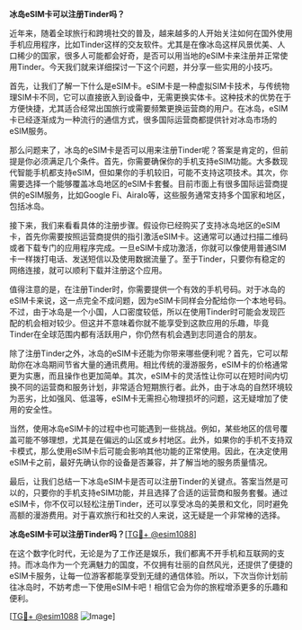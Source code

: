 **冰岛eSIM卡可以注册Tinder吗？**

近年来，随着全球旅行和跨境社交的普及，越来越多的人开始关注如何在国外使用手机应用程序，比如Tinder这样的交友软件。尤其是在像冰岛这样风景优美、人口稀少的国家，很多人可能都会好奇，是否可以用当地的eSIM卡来注册并正常使用Tinder。今天我们就来详细探讨一下这个问题，并分享一些实用的小技巧。

首先，让我们了解一下什么是eSIM卡。eSIM卡是一种虚拟SIM卡技术，与传统物理SIM卡不同，它可以直接嵌入到设备中，无需更换实体卡。这种技术的优势在于方便快捷，尤其适合经常出国旅行或需要频繁更换运营商的用户。在冰岛，eSIM卡已经逐渐成为一种流行的通信方式，很多国际运营商都提供针对冰岛市场的eSIM服务。

那么问题来了，冰岛的eSIM卡是否可以用来注册Tinder呢？答案是肯定的，但前提是你必须满足几个条件。首先，你需要确保你的手机支持eSIM功能。大多数现代智能手机都支持eSIM，但如果你的手机较旧，可能不支持这项技术。其次，你需要选择一个能够覆盖冰岛地区的eSIM卡套餐。目前市面上有很多国际运营商提供的eSIM服务，比如Google Fi、Airalo等，这些服务通常支持多个国家和地区，包括冰岛。

接下来，我们来看看具体的注册步骤。假设你已经购买了支持冰岛地区的eSIM卡，首先你需要按照运营商提供的指引激活eSIM卡。这通常可以通过扫描二维码或者下载专门的应用程序完成。一旦eSIM卡成功激活，你就可以像使用普通SIM卡一样拨打电话、发送短信以及使用数据流量了。至于Tinder，只要你有稳定的网络连接，就可以顺利下载并注册这个应用。

值得注意的是，在注册Tinder时，你需要提供一个有效的手机号码。对于冰岛的eSIM卡来说，这一点完全不成问题，因为eSIM卡同样会分配给你一个本地号码。不过，由于冰岛是一个小国，人口密度较低，所以在使用Tinder时可能会发现匹配的机会相对较少。但这并不意味着你就不能享受到这款应用的乐趣，毕竟Tinder在全球范围内都有活跃用户，你仍然有机会遇到志同道合的朋友。

除了注册Tinder之外，冰岛的eSIM卡还能为你带来哪些便利呢？首先，它可以帮助你在冰岛期间节省大量的通讯费用。相比传统的漫游服务，eSIM卡的价格通常更为实惠，而且操作也更加简单。其次，eSIM卡的灵活性让你可以在短时间内切换不同的运营商和服务计划，非常适合短期旅行者。此外，由于冰岛的自然环境较为恶劣，比如强风、低温等，eSIM卡无需担心物理损坏的问题，这无疑增加了使用的安全性。

当然，使用冰岛eSIM卡的过程中也可能遇到一些挑战。例如，某些地区的信号覆盖可能不够理想，尤其是在偏远的山区或乡村地区。此外，如果你的手机不支持双卡模式，那么使用eSIM卡后可能会影响其他功能的正常使用。因此，在决定使用eSIM卡之前，最好先确认你的设备是否兼容，并了解当地的服务质量情况。

最后，让我们总结一下冰岛eSIM卡是否可以注册Tinder的关键点。答案当然是可以的，只要你的手机支持eSIM功能，并且选择了合适的运营商和服务套餐。通过eSIM卡，你不仅可以轻松注册Tinder，还可以享受冰岛的美景和文化，同时避免高额的漫游费用。对于喜欢旅行和社交的人来说，这无疑是一个非常棒的选择。

**冰岛eSIM卡可以注册Tinder吗？**[[TG💪+ @esim1088](https://t.me/s/esim1088)]

在这个数字化时代，无论是为了工作还是娱乐，我们都离不开手机和互联网的支持。而冰岛作为一个充满魅力的国度，不仅拥有壮丽的自然风光，还提供了便捷的eSIM卡服务，让每一位游客都能享受到无缝的通信体验。所以，下次当你计划前往冰岛时，不妨考虑一下使用eSIM卡吧！相信它会为你的旅程增添更多的乐趣和便利。

[[TG💪+ @esim1088](https://t.me/s/esim1088) ![Image](https://i.postimg.cc/4NQfJmqS/Snipaste-2025-05-13-00-14-12.png)]